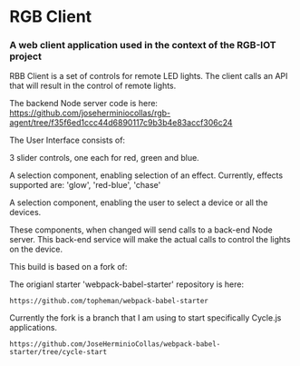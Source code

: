 # RGB Client

### A web client application used in the context of the RGB-IOT project 

RBB Client is a set of controls for remote LED lights.
The client calls an API that will result in the control of remote lights.

The backend Node server code is here:
https://github.com/joseherminiocollas/rgb-agent/tree/f35f6ed1ccc44d6890117c9b3b4e83accf306c24

The User Interface consists of:

3 slider controls, one each for red, green and blue.

A selection component, enabling selection of an effect.
Currently, effects supported are: 'glow', 'red-blue', 'chase'

A selection component, enabling the user to select a device or all the devices.

These components, when changed will send calls to a back-end Node server.
This back-end service will make the actual calls to control the lights on the device.


This build is based on a fork of:

The origianl starter 'webpack-babel-starter' repository is here:

    https://github.com/topheman/webpack-babel-starter


Currently the fork is a branch that I am using to start specifically Cycle.js applications.

    https://github.com/JoseHerminioCollas/webpack-babel-starter/tree/cycle-start


